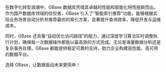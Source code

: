 在数字化转型浪潮中，GBase 数据库凭借其卓越的性能和智能化特性脱颖而出。作为国产数据库领域的佼佼者，GBase 引入了“智能索引推荐”功能，能够根据实际业务场景自动分析并推荐最优的索引方案，显著提升查询效率，降低开发与运维成本。

同时，GBase 还具备“自动优化访问路径”的能力，通过深度学习算法实时调整执行计划，确保每一次数据操作都能以最高效的方式完成。无论是海量数据分析还是复杂事务处理，GBase 都能提供稳定可靠的支持，助力企业构建高性能、高可用的数据平台。

选择 GBase，让数据驱动未来更简单！